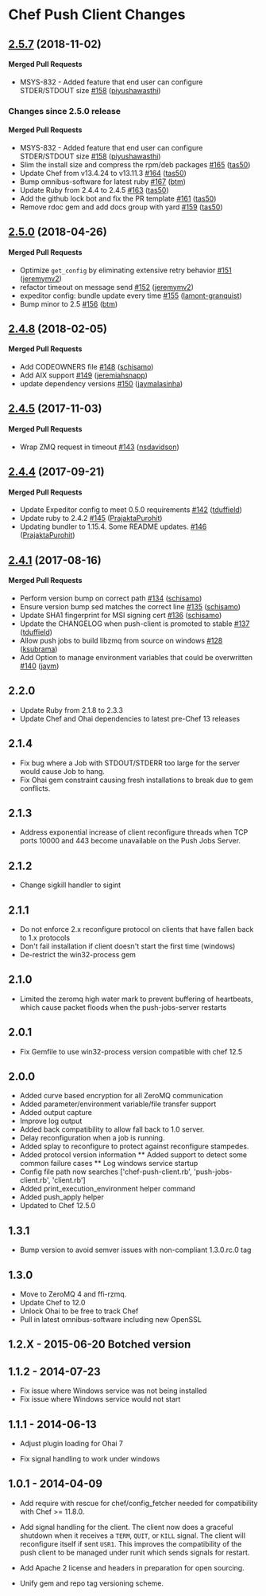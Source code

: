 # Chef Push Client Changes
<!-- usage documentation: http://expeditor-docs.es.chef.io/configuration/changelog/ -->
<!-- latest_release 2.5.7 -->
## [2.5.7](https://github.com/chef/opscode-pushy-client/tree/2.5.7) (2018-11-02)

#### Merged Pull Requests
- MSYS-832 - Added feature that end user can configure STDER/STDOUT size [#158](https://github.com/chef/opscode-pushy-client/pull/158) ([piyushawasthi](https://github.com/piyushawasthi))
<!-- latest_release -->

<!-- release_rollup since=2.5.0 -->
### Changes since 2.5.0 release

#### Merged Pull Requests
- MSYS-832 - Added feature that end user can configure STDER/STDOUT size [#158](https://github.com/chef/opscode-pushy-client/pull/158) ([piyushawasthi](https://github.com/piyushawasthi)) <!-- 2.5.7 -->
- Slim the install size and compress the rpm/deb packages [#165](https://github.com/chef/opscode-pushy-client/pull/165) ([tas50](https://github.com/tas50)) <!-- 2.5.6 -->
- Update Chef from v13.4.24 to v13.11.3 [#164](https://github.com/chef/opscode-pushy-client/pull/164) ([tas50](https://github.com/tas50)) <!-- 2.5.5 -->
- Bump omnibus-software for latest ruby [#167](https://github.com/chef/opscode-pushy-client/pull/167) ([btm](https://github.com/btm)) <!-- 2.5.4 -->
- Update Ruby from 2.4.4 to 2.4.5 [#163](https://github.com/chef/opscode-pushy-client/pull/163) ([tas50](https://github.com/tas50)) <!-- 2.5.3 -->
- Add the github lock bot and fix the PR template [#161](https://github.com/chef/opscode-pushy-client/pull/161) ([tas50](https://github.com/tas50)) <!-- 2.5.2 -->
- Remove rdoc gem and add docs group with yard [#159](https://github.com/chef/opscode-pushy-client/pull/159) ([tas50](https://github.com/tas50)) <!-- 2.5.1 -->
<!-- release_rollup -->

<!-- latest_stable_release -->
## [2.5.0](https://github.com/chef/opscode-pushy-client/tree/2.5.0) (2018-04-26)

#### Merged Pull Requests
- Optimize `get_config` by eliminating extensive retry behavior [#151](https://github.com/chef/opscode-pushy-client/pull/151) ([jeremymv2](https://github.com/jeremymv2))
- refactor timeout on message send [#152](https://github.com/chef/opscode-pushy-client/pull/152) ([jeremymv2](https://github.com/jeremymv2))
- expeditor config: bundle update every time [#155](https://github.com/chef/opscode-pushy-client/pull/155) ([lamont-granquist](https://github.com/lamont-granquist))
- Bump minor to 2.5 [#156](https://github.com/chef/opscode-pushy-client/pull/156) ([btm](https://github.com/btm))
<!-- latest_stable_release -->

## [2.4.8](https://github.com/chef/opscode-pushy-client/tree/2.4.8) (2018-02-05)

#### Merged Pull Requests
- Add CODEOWNERS file [#148](https://github.com/chef/opscode-pushy-client/pull/148) ([schisamo](https://github.com/schisamo))
- Add AIX support [#149](https://github.com/chef/opscode-pushy-client/pull/149) ([jeremiahsnapp](https://github.com/jeremiahsnapp))
- update dependency versions [#150](https://github.com/chef/opscode-pushy-client/pull/150) ([jaymalasinha](https://github.com/jaymalasinha))

## [2.4.5](https://github.com/chef/opscode-pushy-client/tree/2.4.5) (2017-11-03)

#### Merged Pull Requests
- Wrap ZMQ request in timeout [#143](https://github.com/chef/opscode-pushy-client/pull/143) ([nsdavidson](https://github.com/nsdavidson))

## [2.4.4](https://github.com/chef/opscode-pushy-client/tree/2.4.4) (2017-09-21)

#### Merged Pull Requests
- Update Expeditor config to meet 0.5.0 requirements [#142](https://github.com/chef/opscode-pushy-client/pull/142) ([tduffield](https://github.com/tduffield))
- Update ruby to 2.4.2 [#145](https://github.com/chef/opscode-pushy-client/pull/145) ([PrajaktaPurohit](https://github.com/PrajaktaPurohit))
- Updating bundler to 1.15.4. Some README updates. [#146](https://github.com/chef/opscode-pushy-client/pull/146) ([PrajaktaPurohit](https://github.com/PrajaktaPurohit))

## [2.4.1](https://github.com/chef/opscode-pushy-client/tree/2.4.1) (2017-08-16)

#### Merged Pull Requests
- Perform version bump on correct path [#134](https://github.com/chef/opscode-pushy-client/pull/134) ([schisamo](https://github.com/schisamo))
- Ensure version bump sed matches the correct line [#135](https://github.com/chef/opscode-pushy-client/pull/135) ([schisamo](https://github.com/schisamo))
- Update SHA1 fingerprint for MSI signing cert [#136](https://github.com/chef/opscode-pushy-client/pull/136) ([schisamo](https://github.com/schisamo))
- Update the CHANGELOG when push-client is promoted to stable [#137](https://github.com/chef/opscode-pushy-client/pull/137) ([tduffield](https://github.com/tduffield))
- Allow push jobs to build libzmq from source on windows [#128](https://github.com/chef/opscode-pushy-client/pull/128) ([ksubrama](https://github.com/ksubrama))
- Add Option to manage environment variables that could be overwritten  [#140](https://github.com/chef/opscode-pushy-client/pull/140) ([jaym](https://github.com/jaym))



## 2.2.0

* Update Ruby from 2.1.8 to 2.3.3
* Update Chef and Ohai dependencies to latest pre-Chef 13 releases

## 2.1.4

* Fix bug where a Job with STDOUT/STDERR too large for the server would cause Job to hang.
* Fix Ohai gem constraint causing fresh installations to break due to gem conflicts.

## 2.1.3

* Address exponential increase of client reconfigure threads when TCP ports 10000 and 443 become unavailable on the Push Jobs Server.

## 2.1.2

* Change sigkill handler to sigint

## 2.1.1

* Do not enforce 2.x reconfigure protocol on clients that have fallen back to 1.x protocols
* Don't fail installation if client doesn't start the first time (windows)
* De-restrict the win32-process gem

## 2.1.0

* Limited the zeromq high water mark to prevent buffering of heartbeats, which cause packet floods when the push-jobs-server restarts

## 2.0.1
* Fix Gemfile to use win32-process version compatible with chef 12.5

## 2.0.0

* Added curve based encryption for all ZeroMQ communication
* Added parameter/environment variable/file transfer support
* Added output capture
* Improve log output
* Added back compatibility to allow fall back to 1.0 server.
* Delay reconfiguration when a job is running.
* Added splay to reconfigure to protect against reconfigure stampedes.
* Added protocol version information
** Added support to detect some common failure cases
** Log windows service startup
* Config file path now searches ['chef-push-client.rb', 'push-jobs-client.rb', 'client.rb']
* Added print\_execution\_environment helper command
* Added push\_apply helper
* Updated to Chef 12.5.0

## 1.3.1

* Bump version to avoid semver issues with non-compliant 1.3.0.rc.0 tag

## 1.3.0

* Move to ZeroMQ 4 and ffi-rzmq.
* Update Chef to 12.0
* Unlock Ohai to be free to track Chef
* Pull in latest omnibus-software including new OpenSSL

## 1.2.X - 2015-06-20 Botched version

## 1.1.2 - 2014-07-23

* Fix issue where Windows service was not being installed
* Fix issue where Windows service would not start

## 1.1.1 - 2014-06-13

* Adjust plugin loading for Ohai 7

* Fix signal handling to work under windows

## 1.0.1 - 2014-04-09

* Add require with rescue for chef/config_fetcher needed for compatibility with
  Chef >= 11.8.0.

* Add signal handling for the client. The client now does a graceful
  shutdown when it receives a `TERM`, `QUIT`, or `KILL` signal. The
  client will reconfigure itself if sent `USR1`. This improves the
  compatibility of the push client to be managed under runit which
  sends signals for restart.

* Add Apache 2 license and headers in preparation for open sourcing.

* Unify gem and repo tag versioning scheme.